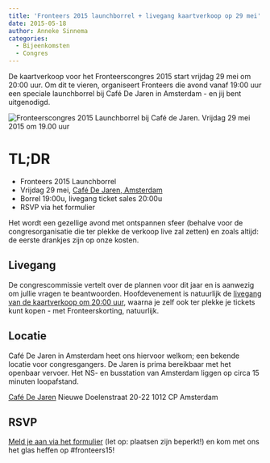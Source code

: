 ```yaml
---
title: 'Fronteers 2015 launchborrel + livegang kaartverkoop op 29 mei'
date: 2015-05-18
author: Anneke Sinnema
categories:
  - Bijeenkomsten
  - Congres
---
```


De kaartverkoop voor het Fronteerscongres 2015 start vrijdag 29 mei om 20:00 uur. Om dit te vieren, organiseert Fronteers die avond vanaf 19:00 uur een speciale launchborrel bij Café De Jaren in Amsterdam - en jij bent uitgenodigd.

![Fronteerscongres 2015 Launchborrel bij Café de Jaren. Vrijdag 29 mei 2015 om 19.00 uur](/_img/congres/2015/fronteers15-launchborrel-announcement-image-nl-1024.png)

# TL;DR

- Fronteers 2015 Launchborrel
- Vrijdag 29 mei, [Café De Jaren, Amsterdam](http://www.cafedejaren.nl/nl/de-Jaren/Home.html)
- Borrel 19:00u, livegang ticket sales 20:00u
- RSVP via het formulier

Het wordt een gezellige avond met ontspannen sfeer (behalve voor de congresorganisatie die ter plekke de verkoop live zal zetten) en zoals altijd: de eerste drankjes zijn op onze kosten.

## Livegang

De congrescommissie vertelt over de plannen voor dit jaar en is aanwezig om jullie vragen te beantwoorden. Hoofdevenement is natuurlijk de [livegang van de kaartverkoop om 20:00 uur](https://fronteers.nl/blog/2015/05/kaartverkoop-fronteers15-begint-op-vrijdag-29-mei), waarna je zelf ook ter plekke je tickets kunt kopen - met Fronteerskorting, natuurlijk.

## Locatie

Café De Jaren in Amsterdam heet ons hiervoor welkom; een bekende locatie voor congresgangers. De Jaren is prima bereikbaar met het openbaar vervoer. Het NS- en busstation van Amsterdam liggen op circa 15 minuten loopafstand.

[Café De Jaren](http://www.cafedejaren.nl/nl/de-Jaren/Home.html)
Nieuwe Doelenstraat 20-22
1012 CP Amsterdam

## RSVP

[Meld je aan via het formulier](https://fronteers.nl/bijeenkomsten/2015/fronteers-2015-launchborrel) (let op: plaatsen zijn beperkt!) en kom met ons het glas heffen op #fronteers15!
